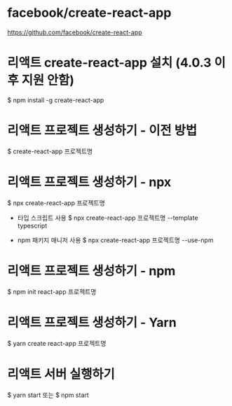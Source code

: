 # facebook/create-react-app
https://github.com/facebook/create-react-app


# 리액트 create-react-app 설치 (4.0.3 이후 지원 안함)
$ npm install -g create-react-app

# 리액트 프로젝트 생성하기 - 이전 방법
$ create-react-app 프로젝트명


# 리액트 프로젝트 생성하기 - npx
$ npx create-react-app 프로젝트명

- 타입 스크립트 사용
$ npx create-react-app 프로젝트명 --template typescript

- npm 패키지 매니저 사용
$ npx create-react-app 프로젝트명 --use-npm


# 리액트 프로젝트 생성하기 - npm
$ npm init react-app 프로젝트명

# 리액트 프로젝트 생성하기 - Yarn
$ yarn create react-app 프로젝트명


# 리액트 서버 실행하기
$ yarn start  또는  $ npm start
